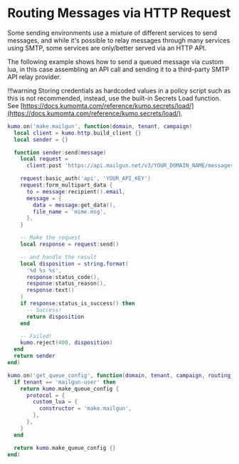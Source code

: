 # Routing Messages via HTTP Request

Some sending environments use a mixture of different services to send messages, and while it's possible to relay messages through many services using SMTP, some services are only/better served via an HTTP API.

The following example shows how to send a queued message via custom lua, in this case assembling an API call and sending it to a third-party SMTP API relay provider.

!!!warning
    Storing credentials as hardcoded values in a policy script such as this is not recommended, instead, use the built-in Secrets Load function. See [https://docs.kumomta.com/reference/kumo.secrets/load/](https://docs.kumomta.com/reference/kumo.secrets/load/).

```lua
kumo.on('make.mailgun', function(domain, tenant, campaign)
  local client = kumo.http.build_client {}
  local sender = {}

  function sender:send(message)
    local request =
      client:post 'https://api.mailgun.net/v3/YOUR_DOMAIN_NAME/messages.mime'

    request:basic_auth('api', 'YOUR_API_KEY')
    request:form_multipart_data {
      to = message:recipient().email,
      message = {
        data = message:get_data(),
        file_name = 'mime.msg',
      },
    }

    -- Make the request
    local response = request:send()

    -- and handle the result
    local disposition = string.format(
      '%d %s %s',
      response:status_code(),
      response:status_reason(),
      response:text()
    )
    if response:status_is_success() then
      -- Success!
      return disposition
    end

    -- Failed!
    kumo.reject(400, disposition)
  end
  return sender
end)

kumo.on('get_queue_config', function(domain, tenant, campaign, routing_domain)
  if tenant == 'mailgun-user' then
    return kumo.make_queue_config {
      protocol = {
        custom_lua = {
          constructor = 'make.mailgun',
        },
      },
    }
  end

  return kumo.make_queue_config {}
end)
```

